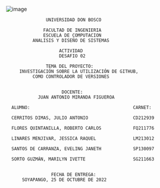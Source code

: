 ![image](https://user-images.githubusercontent.com/88606122/134459925-52dc07d3-6ec7-4cf0-bf6d-a2caf2aa4e12.png)


	               UNIVERSIDAD DON BOSCO

                  FACULTAD DE INGENIERIA
                  ESCUELA DE COMPUTACION
              ANALISIS Y DISEÑO DE SISTEMAS
      
                        ACTIVIDAD
                        DESAFIO 02
                         
                   TEMA DEL PROYECTO:
         INVESTIGACIÓN SOBRE LA UTILIZACIÓN DE GITHUB, 
              COMO CONTROLADOR DE VERSIONES
          

                         DOCENTE:
                JUAN ANTONIO MIRANDA FIGUEROA

      ALUMNO:                                       CARNET:
                          
      CERRITOS DIMAS, JULIO ANTONIO                 CD212939

      FLORES QUINTANILLA, ROBERTO CARLOS            FQ211776

      LINARES MENJIVAR, JESSICA RAQUEL              LM213012

      SANTOS DE CARRANZA, EVELING JANETH            SP130097

      SORTO GUZMÁN, MARILYN IVETTE                  SG211663
            
      
                     FECHA DE ENTREGA:
          SOYAPANGO, 25 DE OCTUBRE DE 2022
